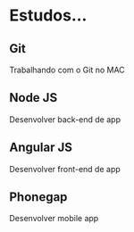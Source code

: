 Estudos... 
=======

Git
---------

Trabalhando com o Git no MAC


Node JS
---------

Desenvolver back-end de app


Angular JS
---------

Desenvolver front-end de app


Phonegap
---------

Desenvolver mobile app
